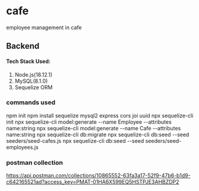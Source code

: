 # cafe
employee management in cafe
## Backend 
#### Tech Stack Used:
1. Node.js(18.12.1) 
2. MySQL(8.1.0)
3. Sequelize ORM

### commands used
npm init
npm install sequelize mysql2 express cors joi uuid
npx sequelize-cli init
npx sequelize-cli model:generate --name Employee --attributes name:string
npx sequelize-cli model:generate --name Cafe --attributes name:string
npx sequelize-cli db:migrate
npx sequelize-cli db:seed --seed seeders/seed-cafes.js
npx sequelize-cli db:seed --seed seeders/seed-employees.js

### postman collection
https://api.postman.com/collections/10865552-63fa3a17-52f9-47b6-b1d9-c642165521ad?access_key=PMAT-01HA6X599EQ5HSTPJE3AHBZDP2
